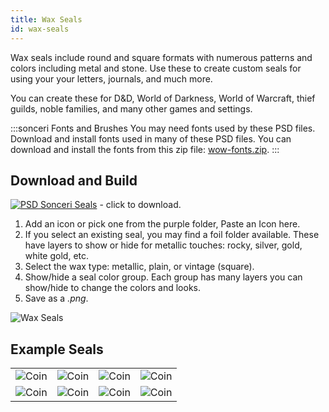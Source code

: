 ```yaml
---
title: Wax Seals
id: wax-seals
---
```


Wax seals include round and square formats with numerous patterns and colors including metal and stone. Use these to create custom seals for using your your letters, journals, and much more.

You can create these for D&D, World of Darkness, World of Warcraft, thief guilds, noble families, and many other games and settings.

:::sonceri Fonts and Brushes
You may need fonts used by these PSD files. Download and install fonts used in many of these PSD files. You can download and install the fonts from this zip file: [wow-fonts.zip](/files/wow-fonts.zip).
:::

## Download and Build

[![PSD](/img/psd.png) Sonceri Seals](https://drive.google.com/file/d/1n1QsbB3GgZ37op4l9_fM8nbidrJHxJJe/view?usp=sharing) - click to download.

1. Add an icon or pick one from the purple folder, Paste an Icon here.
1. If you select an existing seal, you may find a foil folder available. These have layers to show or hide for metallic touches: rocky, silver, gold, white gold, etc.
1. Select the wax type: metallic, plain, or vintage (square). 
1. Show/hide a seal color group. Each group has many layers you can show/hide to change the colors and looks.
1. Save as a *.png*.

![Wax Seals](/img/resources/wow-seals.jpg)

## Example Seals

<div class="info-plain">

| | | | |
|--|--|--|--|
|![Coin](/img/resources/seals/design1.png) |![Coin](/img/resources/seals/night-fae.png) |![Coin](/img/resources/seals/ninja.png) |![Coin](/img/resources/seals/sanlayn.png) |
|![Coin](/img/resources/seals/skull.png) |![Coin](/img/resources/seals/star-moon.png) |![Coin](/img/resources/seals/flair.png) |![Coin](/img/resources/seals/belf.png) |

</div>